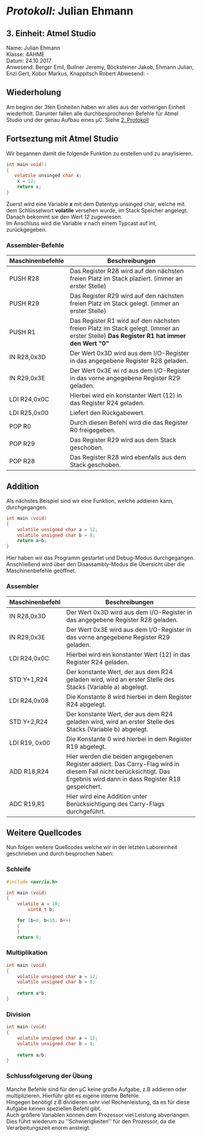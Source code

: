 # *Protokoll:* Julian Ehmann  

## **3. Einheit: Atmel Studio**  
 Name: Julian Ehmann  
 Klasse: 4AHME  
 Datum: 24.10.2017  
 Anwesend: Berger Emil, Bullner Jeremy, Böcksteiner Jakob, Ehmann Julian, Enzi Gert, Kobor Markus, Knappitsch Robert
 Abwesend: -
 
 ## **Wiederholung**  
 
Am beginn der 3ten Einheiten haben wir alles aus der vorherigen Einheit wiederholt. Darunter fallen alle durchbesprochenen Befehle für  Atmel Studio und der genau Aufbau eines µC. Siehe [2. Protokoll](https://github.com/HTLMechatronics/m14-la1-sx/edit/ehmjum14/ehmjum14/2.Protokoll.md)  

## **Fortseztung mit Atmel Studio**  

Wir begannen damit die folgende Funktion zu erstellen und zu anaylisieren.  

```c
int main void()  
{  
   volatile unsinged char x;  
    x = 12;  
    return x;  
}  
```
Zuerst wird eine Variable **x** mit dem Datentyp unsinged char, welche mit dem Schlüsselwort **volatile** versehen wurde, im Stack Speicher angelegt.  
Danach bekommt sie den Wert *12* zugewiesen.  
Im Anschluss wird die Variable x nach einem Typcast auf int, zurückgegeben.   

### Assembler-Befehle
Maschinenbefehle | Beschreibungen
---------------- | ---------
PUSH R28 | Das Register R28 wird auf den nächsten freien Platz im Stack plaziert. (immer an erster Stelle)
PUSH R29 | Das Register R29 wird auf den nächsten freien Platz im Stack gelegt. (immer an erster Stelle)
PUSH R1 | Das Register R1 wird auf den nächsten freien Platz im Stack gelegt. (immer an erster Stelle) **Das Register R1 hat immer den Wert "0"**
IN R28,0x3D | Der Wert 0x3D wird aus dem I/O-Register in das angegebene Register R28 geladen.
IN R29,0x3E | Der Wert 0x3E wi rd aus dem I/O-Register in das vorne angegebene Register R29 geladen.
LDI R24,0x0C | Hierbei wird ein konstanter Wert (12) in das Register R24 geladen.
LDI R25,0x00 | Liefert den Rückgabewert.
POP R0 | Durch diesen Befehl wird die das Register R0 freigegeben.
POP R29 | Das Register R29 wird aus dem Stack geschoben. 
POP R28 | Das Register R28 wird ebenfalls aus dem Stack geschoben. 
## Addition



Als nächstes Beispiel sind wir eine Funktion, welche addieren kann, durchgegangen.

```c
int main (void)  
{  
	volatile unsigned char a = 12;  
	volatile unsigned char b = 8;  
	return a+b;  
}  
```

  Hier haben wir das Programm gestartet und Debug-Modus durchgegangen.
  Anschließend wird über den Disassambly-Modus die Übersicht über die Maschinenbefehle geöffnet.  

### Assembler
Maschinenbefehl | Beschreibungen
--------------- | ---------------
IN R28,0x3D | Der Wert 0x3D wird aus dem I/O-Register in das angegebene Register R28 geladen.
IN R29,0x3E | Der Wert 0x3E wird aus dem I/O-Register in das vorne angegebene Register R29 geladen.
LDI R24,0x0C | Hierbei wird ein konstanter Wert (12) in das Register R24 geladen.
STD Y+1,R24 | Der konstante Wert, der aus dem R24 geladen wird, wird an erster Stelle des Stacks (Variable a) abgelegt.
LDI R24,0x08 | Die Konstante 8 wird hierbei in dem Register R24 abgelegt.
STD Y+2,R24 |Der konstante Wert, der aus dem R24 geladen wird, wird an erster Stelle des Stacks (Variable b) abgelegt.
LDI R19, 0x00 | Die Konstante 0 wird hierbei in dem Register R19 abgelegt.
ADD R18,R24 | Hier werden die beiden angegebenen Register addiert. Das Carry-Flag wird in diesem Fall nicht berücksichtigt. Das Ergebnis wird dann in dass Register R18 gespeichert.
ADC R19,R1 | Hier wird eine Addition unter Berücksichtigung des Carry-Flags durchgeführt. 

## Weitere Quellcodes  

Nun folgen weitere Quellcodes welche wir in der letzten Laboreinheit geschrieben und durch besprochen haben:  

### Schleife 

```c
#include <avr/io.h>  

int main (void)  
{  
	volatile a = 10;  
        uint8_t b;  

	for (b=0; b<10; b++)  
	{  
	}  
	return 0;  
```
### Multiplikation  

```c
int main (void)  
{  
	volatile unsigned char a = 12;  
	volatile unsigned char b = 8;  
	  
	return a*b;  
} 
```

### Division  

```c
int main (void)  
{  
	volatile unsigned char a = 12;  
	volatile unsigned char b = 8;  
	
	return a/b;  
}  
```

### Schlussfolgerung der Übung
  Manche Befehle sind für den µC keine große Aufgabe, z.B addieren oder multiplizieren. Hierführ gibt es eigene interne Befehle.  
  Hingegen benötigt z.B dividieren sehr viel Rechenleistung, da es für diese Aufgabe keinen speziellen Befehl gibt.  
  Auch größere Variablen können dem Prozessor viel Leistung abverlangen.  
  Dies führt wiederum zu ''Schwierigkeiten'' für den Prozessor, da die Verarbeitungszeit enorm ansteigt.  




